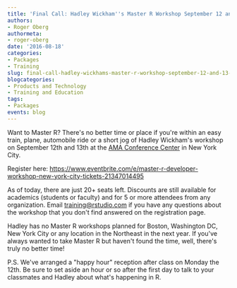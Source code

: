 ```yaml
---
title: 'Final Call: Hadley Wickham''s Master R Workshop September 12 and 13 in NYC'
authors:
- Roger Oberg
authormeta: 
- roger-oberg
date: '2016-08-18'
categories:
- Packages
- Training
slug: final-call-hadley-wickhams-master-r-workshop-september-12-and-13-in-nyc
blogcategories:
- Products and Technology
- Training and Education
tags:
- Packages
events: blog
---
```



Want to Master R?  There's no better time or place if you're within an easy train, plane, automobile ride or a short jog of Hadley Wickham's workshop on September 12th and 13th at the [AMA Conference Center](http://www.amaconferencecenter.org/new-york.htm) in New York City.

Register here: https://www.eventbrite.com/e/master-r-developer-workshop-new-york-city-tickets-21347014495

As of today, there are just 20+ seats left. Discounts are still available for academics (students or faculty) and for 5 or more attendees from any organization. Email training@rstudio.com if you have any questions about the workshop that you don't find answered on the registration page.

Hadley has no Master R workshops planned for Boston, Washington DC, New York City or any location in the Northeast in the next year. If you've always wanted to take Master R but haven't found the time, well, there's truly no better time!

P.S. We've arranged a "happy hour" reception after class on Monday the 12th. Be sure to set aside an hour or so after the first day to talk to your classmates and Hadley about what's happening in R.

